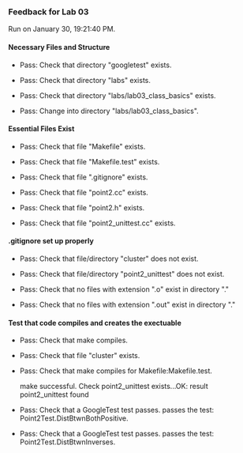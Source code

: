 ### Feedback for Lab 03

Run on January 30, 19:21:40 PM.


#### Necessary Files and Structure

+ Pass: Check that directory "googletest" exists.

+ Pass: Check that directory "labs" exists.

+ Pass: Check that directory "labs/lab03_class_basics" exists.

+ Pass: Change into directory "labs/lab03_class_basics".


#### Essential Files Exist

+ Pass: Check that file "Makefile" exists.

+ Pass: Check that file "Makefile.test" exists.

+ Pass: Check that file ".gitignore" exists.

+ Pass: Check that file "point2.cc" exists.

+ Pass: Check that file "point2.h" exists.

+ Pass: Check that file "point2_unittest.cc" exists.


#### .gitignore set up properly

+ Pass: Check that file/directory "cluster" does not exist.

+ Pass: Check that file/directory "point2_unittest" does not exist.

+ Pass: Check that no files with extension ".o" exist in directory "."

+ Pass: Check that no files with extension ".out" exist in directory "."


#### Test that code compiles and creates the exectuable

+ Pass: Check that make compiles.



+ Pass: Check that file "cluster" exists.

+ Pass: Check that make compiles for Makefile:Makefile.test.

    make successful.
    Check point2_unittest exists...OK: result point2_unittest found

+ Pass: Check that a GoogleTest test passes.
    passes the test: Point2Test.DistBtwnBothPositive.



+ Pass: Check that a GoogleTest test passes.
    passes the test: Point2Test.DistBtwnInverses.



